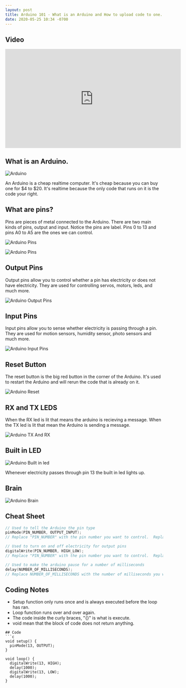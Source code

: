 ```yaml
---
layout: post
title: Arduino 101 - What is an Arduino and How to upload code to one.
date: 2020-05-25 10:34 -0700
---
```


## Video

<iframe width="560" height="315" src="https://www.youtube.com/embed/-8kHnEMItfs" frameborder="0" allow="accelerometer; autoplay; encrypted-media; gyroscope; picture-in-picture" allowfullscreen></iframe>

## What is an Arduino.

![Arduino](/assets/2020-05-25-arduino-101/arduino.jpg)

An Arduino is a cheap realtime computer.  It's cheap because you can buy one for $4 to $20.  It's realtime because the only code that runs on it is the code your right.  


## What are pins?

Pins are pieces of metal connected to the Arduino.  There are two main kinds of pins, output and input.  Notice the pins are label.  Pins 0 to 13 and pins A0 to A5 are the ones we can control.


![Arduino Pins](/assets/2020-05-25-arduino-101/arduino-pin-naked.jpg)

![Arduino Pins](/assets/2020-05-25-arduino-101/arduino-pins.jpg)

## Output Pins

Output pins allow you to control whether a pin has electricity or does not have electricity.  They are used for controlling servos, motors, leds, and much more.

![Arduino Output Pins](/assets/2020-05-25-arduino-101/output-pins.png)

## Input Pins

Input pins allow you to sense whether electricity is passing through a pin.  They are used for motion sensors, humidity sensor, photo sensors and much more.

![Arduino Input Pins](/assets/2020-05-25-arduino-101/input-pins.png)

## Reset Button

The reset button is the big red button in the corner of the Arduino.  It's used to restart the Arduino and will rerun the code that is already on it.

![Arduino Reset](/assets/2020-05-25-arduino-101/arduino-reset-btn.jpg)

## RX and TX LEDS

When the RX led is lit that means the arduino is recieving a message.  When the TX led is lit that mean the Arduino is sending a message.

![Arduino TX And RX](/assets/2020-05-25-arduino-101/rx-tx.jpeg)

## Built in LED

![Arduino Built in led](/assets/2020-05-25-arduino-101/built-in-led.jpeg)

Whenever electricity passes through pin 13 the built in led lights up.

## Brain

![Arduino Brain](/assets/2020-05-25-arduino-101/arduino-brain.jpg)

## Cheat Sheet

```c
// Used to tell the Arduino the pin type
pinMode(PIN_NUMBER, OUTPUT_INPUT); 
// Replace "PIN_NUMBER" with the pin number you want to control.  Replace OUTPUT_INPUT with OUTPUT to make in an OUTPUT pin or INPUT to make it an input pin.

// Used to turn on and off electricity for output pins
digitalWrite(PIN_NUMBER, HIGH_LOW);
// Replace "PIN_NUMBER" with the pin number you want to control.  Replace HIGH_LOW with HIGH to turn on electricity or LOW to turn off electricity.

// Used to make the arduino pause for a number of milliseconds
delay(NUMBER_OF_MILLISECONDS);
// Replace NUMBER_OF_MILLISECONDS with the number of milliseconds you want the arduino to pause.  1000 milliseconds = 1 seconds.
```
## Coding Notes

- Setup function only runs once and is always executed before the loop has ran.
- Loop function runs over and over again.
- The code inside the curly braces, "{}" is what is execute.
- void mean that the block of code does not return anything.

```
## Code
```c
void setup() {
  pinMode(13, OUTPUT);
}

void loop() {
  digitalWrite(13, HIGH);
  delay(1000);
  digitalWrite(13, LOW);
  delay(1000);
}
```
